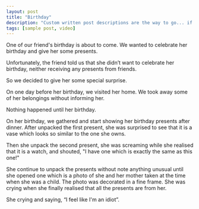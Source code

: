 ```yaml
---
layout: post
title: "Birthday"
description: "Custom written post descriptions are the way to go... if you're not lazy."
tags: [sample post, video]
---
```


One of our friend's birthday is about to come. We wanted to celebrate her birthday and give her some presents. 

Unfortunately, the friend told us that she didn’t want to celebrate her birthday, neither receiving any presents from friends.

So we decided to give her some special surprise.

On one day before her birthday, we visited her home. We took away some of her belongings without informing her.

Nothing happened until her birthday.

On her birthday, we gathered and start showing her birthday presents after dinner. After unpacked the first present, she was surprised to see that it is a vase which looks so similar to the one she owns.

Then she unpack the second present, she was screaming while she realised that it is a watch, and shouted, "I have one which is exactly the same as this one!"

She continue to unpack the presents without note anything unusual until she opened one which is a photo of she and her mother taken at the time when she was a child. The photo was decorated in a fine frame. She was crying when she finally realised that all the presents are from her. 

She crying and saying, “I feel like I'm an idiot”.